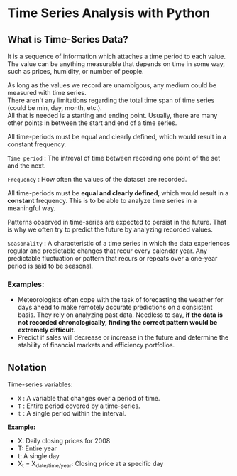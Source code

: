 # Time Series Analysis with Python 

## What is Time-Series Data?
It is a sequence of information which attaches a time period to each value. <br>
The value can be anything measurable that depends on time in some way, such as prices, humidity, or number of people.

As long as the values we record are unambigous, any medium could be measured with time series. <br>
There aren't any limitations regarding the total time span of time series (could be min, day, month, etc.). <br>
All that is needed is a starting and ending point. Usually, there are many other points in between the start and end of a time series.

All time-periods must be equal and clearly defined, which would result in a constant frequency.

`Time period` : The intreval of time between recording one point of the set and the next.

`Frequency` : How often the values of the dataset are recorded.

All time-periods must be **equal and clearly defined**, which would result in a **constant** frequency. This is to be able to analyze time series in a meaningful way.

Patterns observed in time-series are expected to persist in the future. That is why we often try to predict the future by analyzing recorded values.

`Seasonality` : A characteristic of a time series in which the data experiences regular and predictable changes that recur every calendar year. Any predictable fluctuation or pattern that recurs or repeats over a one-year period is said to be seasonal.

### Examples:
- Meteorologists often cope with the task of forecasting the weather for days ahead to make remotely accurate predictions on a consistent basis. They rely on analyzing past data. Needless to say, **if the data is not recorded chronologically, finding the correct pattern would be extremely difficult**.
- Predict if sales will decrease or increase in the future and determine the stability of financial markets and efficiency portfolios.

## Notation
Time-series variables:

- `X` : A variable that changes over a period of time.
- `T` : Entire period covered by a time-series.
- `t` : A single period within the interval.

**Example:**

- X: Daily closing prices for 2008
- T: Entire year
- t: A single day
- X<sub>t</sub> = X<sub>date/time/year</sub>: Closing price at a specific day
